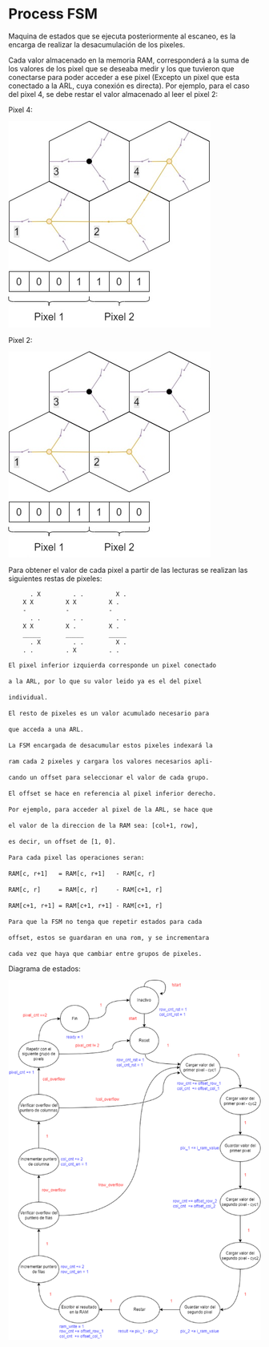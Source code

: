 # Process FSM

Maquina de estados que se ejecuta posteriormente al escaneo, es la encarga de realizar la desacumulación de los pixeles.

Cada valor almacenado en la memoria RAM, corresponderá a la suma de los valores de los pixel que se deseaba medir y los que tuvieron que conectarse para poder acceder a ese pixel (Excepto un pixel que esta conectado a la ARL, cuya conexión es directa). Por ejemplo, para el caso del pixel 4, se debe restar el valor almacenado al leer el pixel 2:

Pixel 4:

![1718996430774](image/README/1718996430774.png) 	

Pixel 2:

![1718996488294](image/README/1718996488294.png)

Para obtener el valor de cada pixel a partir de las lecturas se realizan las siguientes restas de pixeles:

```
      . X         . .         X .
    X X         X X         X .
    -           -           -
      . .         . .         . .
    X X         X .         X .
    _____       _____       _____
      . X         . .         X .
    . .         . X         . .
```


    El pixel inferior izquierda corresponde un pixel conectado

    a la ARL, por lo que su valor leido ya es el del pixel

    individual.

    El resto de pixeles es un valor acumulado necesario para

    que acceda a una ARL.

    La FSM encargada de desacumular estos pixeles indexará la

    ram cada 2 pixeles y cargara los valores necesarios apli-

    cando un offset para seleccionar el valor de cada grupo.

    El offset se hace en referencia al pixel inferior derecho.

    Por ejemplo, para acceder al pixel de la ARL, se hace que

    el valor de la direccion de la RAM sea: [col+1, row],

    es decir, un offset de [1, 0].

    Para cada pixel las operaciones seran:

    RAM[c, r+1]   = RAM[c, r+1]   - RAM[c, r]

    RAM[c, r]     = RAM[c, r]     - RAM[c+1, r]

    RAM[c+1, r+1] = RAM[c+1, r+1] - RAM[c+1, r]

    Para que la FSM no tenga que repetir estados para cada

    offset, estos se guardaran en una rom, y se incrementara

    cada vez que haya que cambiar entre grupos de pixeles.



Diagrama de estados:

![1718996199128](image/README/1718996199128.png)
